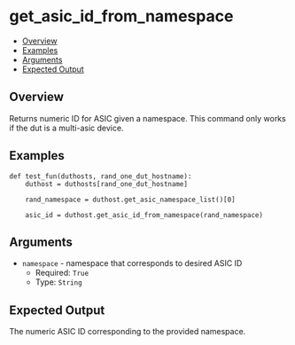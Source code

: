 # get_asic_id_from_namespace

- [Overview](#overview)
- [Examples](#examples)
- [Arguments](#arguments)
- [Expected Output](#expected-output)

## Overview
Returns numeric ID for ASIC given a namespace. This command only works if the dut is a multi-asic device.

## Examples
```
def test_fun(duthosts, rand_one_dut_hostname):
    duthost = duthosts[rand_one_dut_hostname]

    rand_namespace = duthost.get_asic_namespace_list()[0]

    asic_id = duthost.get_asic_id_from_namespace(rand_namespace)
```

## Arguments
- `namespace` - namespace that corresponds to desired ASIC ID
    - Required: `True`
    - Type: `String`

## Expected Output
The numeric ASIC ID corresponding to the provided namespace.